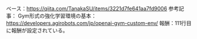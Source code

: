 ベース：https://qiita.com/TanakaSU/items/3221d7fe641aa7fd9006
参考記事：
Gym形式の強化学習環境の基本：https://developers.agirobots.com/jp/openai-gym-custom-env/
報酬：111行目に報酬が設定されている。
